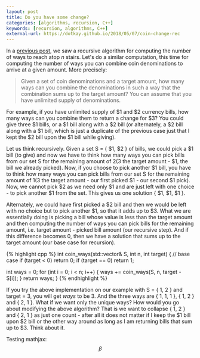 ```yaml
---
layout: post
title: Do you have some change?
categories: [algorithms, recursion, C++]
keywords: [recursion, algorithms, C++]
external-url: https://dotkay.github.io/2018/05/07/coin-change-rec
---
```


In a [previous post](https://dotkay.github.io/2018/05/05/climbing-stairs-recursively), we saw a recursive algorithm for computing the number of ways to reach atop _n_ stairs. Let's do a similar computation, this time for computing the number of ways you can combine coin denominations to arrive at a given amount. More precisely:

> Given a set of coin denominations and a target amount, how many ways can you combine the denominations in such a way that the combination sums up to the target amount? You can assume that you have unlimited supply of denominations.

For example, if you have unlimited supply of $1 and $2 currency bills, how many ways can you combine them to return a change for $3? You could give three $1 bills, or a $1 bill along with a $2 bill (or alternately, a $2 bill along with a $1 bill, which is just a duplicate of the previous case just that I kept the $2 bill upon the $1 bill while giving).

Let us think recursively. Given a set S = { $1, $2 } of bills, we could pick a $1 bill (to give) and now we have to think how many ways you can pick bills from our set S for the remaining amount of $2 ($3 the target amount - $1, the bill we already picked). Now, if you choose to pick another $1 bill, you have to think how many ways you can pick bills from our set S for the remaining amount of $1 ($3 the target amount - our first picked $1 - our second $1 pick). Now, we cannot pick $2 as we need only $1 and are just left with one choice - to pick another $1 from the set. This gives us one solution { $1, $1, $1 }. 

Alternately, we could have first picked a $2 bill and then we would be left with no choice but to pick another $1, so that it adds up to $3. What we are essentially doing is picking a bill whose value is less than the target amount and then computing the number of ways you can pick bills for the remaining amount, i.e. target amount - picked bill amount (our recursive step). And if this difference becomes 0, then we have a solution that sums up to the target amount (our base case for recursion).

{% highlight cpp %}
int coin_ways(std::vector<int>& S, int n, int target)
{
  // base case
  if (target < 0)
    return 0;
  if (target == 0)
    return 1;

  int ways = 0;
  for (int i = 0; i < n; i++)
  {
    ways += coin_ways(S, n, target - S[i]);
  }
  return ways;
}
{% endhighlight %}

If you try the above implementation on our example with S = { 1, 2 } and target = 3, you will get _ways_ to be 3. And the three ways are { 1, 1, 1 }, { 1, 2 } and { 2, 1 }. What if we want only the unique ways? How would you go about modifying the above algorithm? That is we want to collapse { 1, 2 } and { 2, 1 } as just one count - after all it does not matter if I keep the $1 bill upon $2 bill or the other way around as long as I am returning bills that sum up to $3. Think about it.

Testing mathjax: $$ \beta $$
